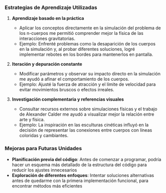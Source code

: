 
### **Estrategias de Aprendizaje Utilizadas**

1. **Aprendizaje basado en la práctica**  
   - Aplicar los conceptos directamente en la simulación del problema de los n-cuerpos me permitió comprender mejor la física de las interacciones gravitatorias. 
   - Ejemplo: Enfrenté problemas como la desaparición de los cuerpos en la simulación y, al probar diferentes soluciones, logré implementar rebotes en los bordes para mantenerlos en pantalla.

2. **Iteración y depuración constante**  
   - Modificar parámetros y observar su impacto directo en la simulación me ayudó a afinar el comportamiento de los cuerpos.
   - Ejemplo: Ajusté la fuerza de atracción y el límite de velocidad para evitar movimientos bruscos o efectos irreales.

3. **Investigación complementaria y referencias visuales**  
   - Consultar recursos externos sobre simulaciones físicas y el trabajo de Alexander Calder me ayudó a visualizar mejor la relación entre arte y física.
   - Ejemplo: La inspiración en las esculturas cinéticas influyó en la decisión de representar las conexiones entre cuerpos con líneas coloridas y cambiantes.

### **Mejoras para Futuras Unidades**

- **Planificación previa del código**: Antes de comenzar a programar, podría hacer un esquema más detallado de la estructura del código para reducir los ajustes innecesarios
- **Exploración de diferentes enfoques**: Intentar soluciones alternativas antes de quedarme con la primera implementación funcional, para encontrar métodos más eficientes

